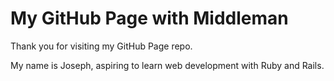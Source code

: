 # My GitHub Page with Middleman

Thank you for visiting my GitHub Page repo.

My name is Joseph, aspiring to learn web development with Ruby and Rails.